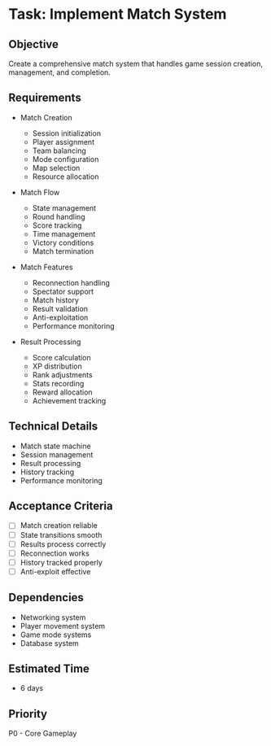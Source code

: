 # Task: Implement Match System

## Objective
Create a comprehensive match system that handles game session creation, management, and completion.

## Requirements
- Match Creation
  * Session initialization
  * Player assignment
  * Team balancing
  * Mode configuration
  * Map selection
  * Resource allocation

- Match Flow
  * State management
  * Round handling
  * Score tracking
  * Time management
  * Victory conditions
  * Match termination

- Match Features
  * Reconnection handling
  * Spectator support
  * Match history
  * Result validation
  * Anti-exploitation
  * Performance monitoring

- Result Processing
  * Score calculation
  * XP distribution
  * Rank adjustments
  * Stats recording
  * Reward allocation
  * Achievement tracking

## Technical Details
- Match state machine
- Session management
- Result processing
- History tracking
- Performance monitoring

## Acceptance Criteria
- [ ] Match creation reliable
- [ ] State transitions smooth
- [ ] Results process correctly
- [ ] Reconnection works
- [ ] History tracked properly
- [ ] Anti-exploit effective

## Dependencies
- Networking system
- Player movement system
- Game mode systems
- Database system

## Estimated Time
- 6 days

## Priority
P0 - Core Gameplay
